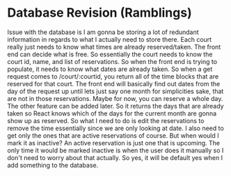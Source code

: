 # Database Revision (Ramblings)
Issue with the database is I am gonna be storing a lot of redundant information in regards to what I actually need to store there. Each court really just needs to know what times are already reserved/taken. The front end can decide what is free. So essentially the court needs to know the court id, name, and list of reservations. So when the front end is trying to populate, it needs to know what dates are already taken. So when a get request comes to /court/:courtid, you return all of the time blocks that are reserved for that court. The front end will basically find out dates from the day of the request up until lets just say one month for simplicities sake, that are not in those reservations. Maybe for now, you can reserve a whole day. The other feature can be added later. So it returns the days that are already taken so React knows which of the days for the current month are gonna show up as reserved. So what I need to do is edit the reservations to remove the time essentially since we are only looking at date. I also need to get only the ones that are active reservations of course. But when would I mark it as inactive? An active reservation is just one that is upcoming. The only time it would be marked inactive is when the user does it manually so I don't need to worry about that actually. So yes, it will be default yes when I add something to the database.
